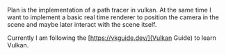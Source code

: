 Plan is the implementation of a path tracer in vulkan. At the same time I want to implement a basic real time renderer to position the camera in the scene and maybe later interact with the scene itself. 

Currently I am following the [https://vkguide.dev/](Vulkan Guide) to learn Vulkan.
